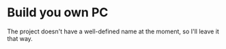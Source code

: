 # Build you own PC
The project doesn't have a well-defined name at the moment, so I'll leave it that way.
